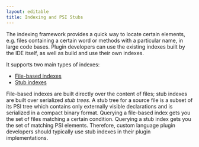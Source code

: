 ```yaml
---
layout: editable
title: Indexing and PSI Stubs
---
```



The indexing framework provides a quick way to locate certain elements, e.g. files containing a certain word or methods with a particular name, in large code bases.
Plugin developers can use the existing indexes built by the IDE itself, as well as build and use their own indexes.

It supports two main types of indexes:

*  [File-based indexes](file_based_indexes.html)
*  [Stub indexes](stub_indexes.html)

File-based indexes are built directly over the content of files; stub indexes are built over serialized *stub trees*.
A stub tree for a source file is a subset of its PSI tree which contains only externally visible declarations and is serialized in a compact binary format.
Querying a file-based index gets you the set of files matching a certain condition.
Querying a stub index gets you the set of matching PSI elements.
Therefore, custom language plugin developers should typically use stub indexes in their plugin implementations.